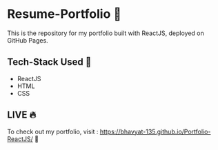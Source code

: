 # Resume-Portfolio 🚀

This is the repository for my portfolio built with ReactJS, deployed on GitHub Pages.

## Tech-Stack Used :eyes:
- ReactJS
- HTML
- CSS

## LIVE :fire:
To check out my portfolio, visit : https://bhavyat-135.github.io/Portfolio-ReactJS/ 🚀
